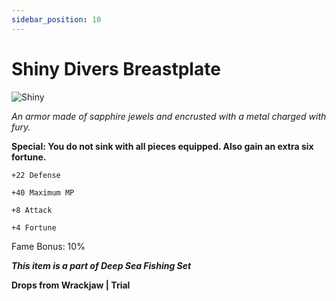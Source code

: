 ```yaml
---
sidebar_position: 10
---
```


# Shiny Divers Breastplate

![Shiny](https://vwiki.valorserver.com/api/item/picture/shiny%20divers%20breastplate)

<i>An armor made of sapphire jewels and encrusted with a metal charged with fury.</i>

**Special: You do not sink with all pieces equipped. Also gain an extra six fortune.**

    +22 Defense
    
    +40 Maximum MP
    
    +8 Attack
    
    +4 Fortune
    
Fame Bonus: 10%

***This item is a part of Deep Sea Fishing Set***

**Drops from Wrackjaw | Trial**
